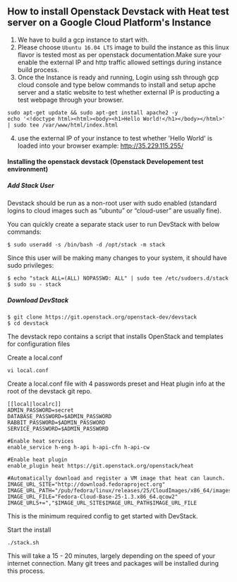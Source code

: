 ## How to install Openstack Devstack with Heat test server on a Google Cloud Platform's Instance

1. We have to build a gcp instance to start with.  
2. Please choose `Ubuntu 16.04 LTS` image to build the instance as this linux flavor is tested most as per openstack documentation.Make sure your enable the external IP and http traffic allowed settings during instance build process.  
3. Once the Instance is ready and running, Login using ssh through gcp cloud console and type below commands to install and setup apche server and a static website to test whether external IP is producting a test webpage through your browser.

```
sudo apt-get update && sudo apt-get install apache2 -y
echo '<!doctype html><html><body><h1>Hello World!</h1></body></html>' | sudo tee /var/www/html/index.html
```
4. use the external IP of your instance to test whether 'Hello World' is loaded into your browser example: http://35.229.115.255/ 

#### Installing the openstack devstack (Openstack Developement test environment)

##### Add Stack User
Devstack should be run as a non-root user with sudo enabled (standard logins to cloud images such as “ubuntu” or “cloud-user” are usually fine).  

You can quickly create a separate stack user to run DevStack with below commands:

```
$ sudo useradd -s /bin/bash -d /opt/stack -m stack
```
Since this user will be making many changes to your system, it should have sudo privileges:

```
$ echo "stack ALL=(ALL) NOPASSWD: ALL" | sudo tee /etc/sudoers.d/stack
$ sudo su - stack
```
##### Download DevStack

```
$ git clone https://git.openstack.org/openstack-dev/devstack
$ cd devstack
```
The devstack repo contains a script that installs OpenStack and templates for configuration files

Create a local.conf
```
vi local.conf
```
Create a local.conf file with 4 passwords preset and Heat plugin info at the root of the devstack git repo.

```
[[local|localrc]]
ADMIN_PASSWORD=secret
DATABASE_PASSWORD=$ADMIN_PASSWORD
RABBIT_PASSWORD=$ADMIN_PASSWORD
SERVICE_PASSWORD=$ADMIN_PASSWORD

#Enable heat services
enable_service h-eng h-api h-api-cfn h-api-cw

#Enable heat plugin
enable_plugin heat https://git.openstack.org/openstack/heat

#Automatically download and register a VM image that heat can launch.
IMAGE_URL_SITE="http://download.fedoraproject.org"
IMAGE_URL_PATH="/pub/fedora/linux/releases/25/CloudImages/x86_64/images/"
IMAGE_URL_FILE="Fedora-Cloud-Base-25-1.3.x86_64.qcow2"
IMAGE_URLS+=","$IMAGE_URL_SITE$IMAGE_URL_PATH$IMAGE_URL_FILE
```

This is the minimum required config to get started with DevStack.  

Start the install
```
./stack.sh
```
This will take a 15 - 20 minutes, largely depending on the speed of your internet connection. Many git trees and packages will be installed during this process.

